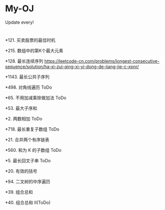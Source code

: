 # My-OJ

Update every!
#
*121. 买卖股票的最佳时机 
 
*215. 数组中的第K个最大元素 

*128. 最长连续序列 https://leetcode-cn.com/problems/longest-consecutive-sequence/solution/ha-xi-zui-qing-xi-yi-dong-de-jiang-jie-c-xpnr/ 

*1143. 最长公共子序列 

*498. 对角线遍历 ToDo

*65. 不用加减乘除做加法 ToDo

*53. 最大子序和 

*2. 两数相加 ToDo

*718. 最长重复子数组 ToDo

*21. 合并两个有序链表

*560. 和为 K 的子数组 ToDo

*5. 最长回文子串 ToDo

*20. 有效的括号

*94. 二叉树的中序遍历

*39. 组合总和

*40. 组合总和 II(ToDo)
